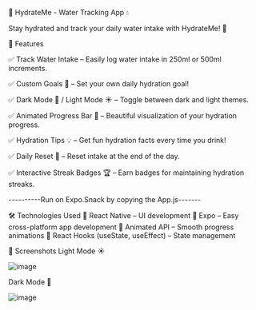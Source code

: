 📌 HydrateMe - Water Tracking App 💧

Stay hydrated and track your daily water intake with HydrateMe! 🚀

🌊 Features


✅ Track Water Intake – Easily log water intake in 250ml or 500ml increments.

✅ Custom Goals 🎯 – Set your own daily hydration goal!

✅ Dark Mode 🌙 / Light Mode ☀️ – Toggle between dark and light themes.

✅ Animated Progress Bar 🌊 – Beautiful visualization of your hydration progress.

✅ Hydration Tips 💡 – Get fun hydration facts every time you drink!

✅ Daily Reset 🔄 – Reset intake at the end of the day.

✅ Interactive Streak Badges 🏆 – Earn badges for maintaining hydration streaks.




----------Run on Expo.Snack by copying the App.js-------

🛠 Technologies Used
🔹 React Native – UI development
🔹 Expo – Easy cross-platform app development
🔹 Animated API – Smooth progress animations
🔹 React Hooks (useState, useEffect) – State management

🎨 Screenshots
Light Mode ☀️	


![image](https://github.com/user-attachments/assets/97a13f35-c886-4fd6-bc18-14f69af58b27)


Dark Mode 🌙


![image](https://github.com/user-attachments/assets/8593da02-e7a9-4e42-b51e-8c9c8ba0d12f)

